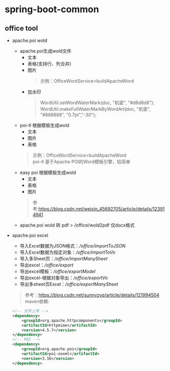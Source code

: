 # spring-boot-common

## office tool

- apache.poi wold
    - apache.poi生成wold文件
        - 文本
        - 表格(支持行、列合并)
        - 图片
            > 示例：OfficeWordService>buildApacheWord
        - 加水印
            > WordUtil.setWordWaterMark(doc, "机密", "#d8d8d8");  
            WordUtil.makeFullWaterMarkByWordArt(doc, "机密", "#888888", "0.7pt","-30");
    - poi-tl 根据模板生成wold
        - 文本
        - 图片
        - 表格
        > 示例：OfficeWordService>buildApacheWord  
        poi-tl 基于Apache POI的Word模板引擎，较简单
    - easy poi 根据模板生成wold
        - 文本
        - 表格
        - 图片
        > 参考:<https://blog.csdn.net/weixin_45692705/article/details/123914941>
    - apache.poi wold 转 pdf
            > /office/wold2pdf 仅docx格式 
    
- apache.poi excel
    - 导入Excel数据为JSON格式：_/office/importToJSON_
    - 导入Excel数据为指定对象：_/office/importToVo_
    - 导入多Sheet页：_/office/importManySheet_
    - 导出excel：_/office/export_
    - 导出excel模板：_/office/exportModel_
    - 导出excel-根据对象导出：_/office/exportVo_
    - 导出多sheet页Excel：_/office/exportManySheet_

    > 参考：<https://blog.csdn.net/sunnyzyq/article/details/121994504>  
    maven依赖:
    ````xml
    <!-- 文件上传 -->
    <dependency>
        <groupId>org.apache.httpcomponents</groupId>
        <artifactId>httpmime</artifactId>
        <version>4.5.7</version>
    </dependency>
    <!-- POI -->
    <dependency>
        <groupId>org.apache.poi</groupId>
        <artifactId>poi-ooxml</artifactId>
        <version>3.16</version>
    </dependency>
    ````




